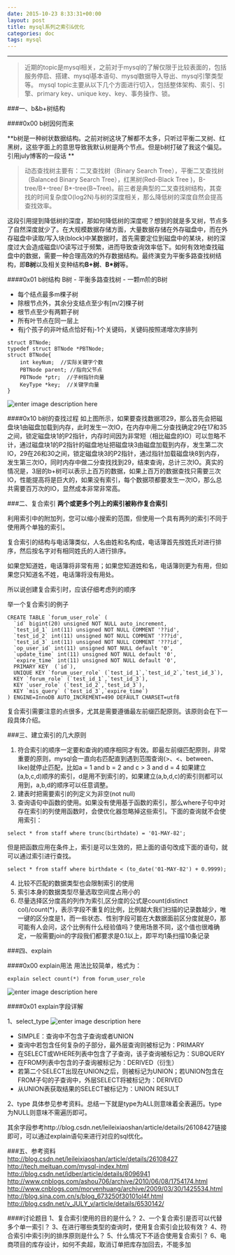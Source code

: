 ```yaml
---
date: 2015-10-23 8:33:31+00:00
layout: post
title: mysql系列之索引&优化
categories: doc
tags: mysql
---
```





----------

> 近期的topic是mysql相关，之前对于mysql的了解仅限于比较表面的，包括服务停启、搭建、mysql基本语句、mysql数据导入导出、mysql引擎类型等。
> mysql topic主要从以下几个方面进行切入，包括整体架构、索引、引擎、primary key、unique key、key、事务操作、锁。


###一、b&b+树结构

####0x00  b树因何而来

**b树是一种树状数据结构。之前对树这块了解都不太多，只听过平衡二叉树、红黑树，这些字面上的意思导致我默认树是两个节点。但是b树打破了我这个偏见。引用july博客的一段话 ** 

>  动态查找树主要有：二叉查找树（Binary Search Tree），平衡二叉查找树（Balanced Binary Search Tree），红黑树(Red-Black Tree )，B-tree/B+-tree/ B*-tree(B~Tree)。前三者是典型的二叉查找树结构，其查找的时间复杂度O(log2N)与树的深度相关，那么降低树的深度自然会提高查找效率。

这段引用提到降低树的深度，那如何降低树的深度呢？想到的就是多叉树，节点多了自然深度就少了。在大规模数据存储方面，大量数据存储在外存磁盘中，而在外存磁盘中读取/写入块(block)中某数据时，首先需要定位到磁盘中的某块，树的深度过大会造成磁盘I/O读写过于频繁，进而导致查询效率低下。如何有效地查找磁盘中的数据，需要一种合理高效的外存数据结构。最终演变为平衡多路查找树结构，即**B树**以及相关变种结构**B+树**、**B*树**等。

####0x01 b树结构
B树 - 平衡多路查找树 - 一颗m阶的B树

- 每个结点最多m棵子树
- 除根节点外，其余分支结点至少有[m/2]棵子树
- 根节点至少有两颗子树
- 所有叶节点在同一层上
- 有j个孩子的非叶结点恰好有j-1个关键码，关键码按照递增次序排列

```
struct BTNode;
typedef struct BTNode *PBTNode;
struct BTNode{
	int keyNum;  //实际关键字个数
	PBTNode parent; //指向父节点
	PBTNode *ptr;  //子树指针向量
	KeyType *key;  //关键字向量
}
```
![enter image description here](http://hi.csdn.net/attachment/201106/7/8394323_13074405906V6Q.jpg)

####0x10 b树的查找过程
如上图所示，如果要查找数据项29，那么首先会把磁盘块1由磁盘加载到内存，此时发生一次IO，在内存中用二分查找确定29在17和35之间，锁定磁盘块1的P2指针，内存时间因为非常短（相比磁盘的IO）可以忽略不计，通过磁盘块1的P2指针的磁盘地址把磁盘块3由磁盘加载到内存，发生第二次IO，29在26和30之间，锁定磁盘块3的P2指针，通过指针加载磁盘块8到内存，发生第三次IO，同时内存中做二分查找找到29，结束查询，总计三次IO。真实的情况是，3层的b+树可以表示上百万的数据，如果上百万的数据查找只需要三次IO，性能提高将是巨大的，如果没有索引，每个数据项都要发生一次IO，那么总共需要百万次的IO，显然成本非常非常高。

###二、复合索引
**两个或更多个列上的索引被称作复合索引**

利用索引中的附加列，您可以缩小搜索的范围，但使用一个具有两列的索引不同于使用两个单独的索引。

复合索引的结构与电话簿类似，人名由姓和名构成，电话簿首先按姓氏对进行排序，然后按名字对有相同姓氏的人进行排序。

如果您知道姓，电话簿将非常有用；如果您知道姓和名，电话簿则更为有用，但如果您只知道名不姓，电话簿将没有用处。


所以说创建复合索引时，应该仔细考虑列的顺序

举一个复合索引的例子

```
CREATE TABLE `forum_user_role` (
  `id` bigint(20) unsigned NOT NULL auto_increment,
  `test_id_1` int(11) unsigned NOT NULL COMMENT '??id',
  `test_id_2` int(11) unsigned NOT NULL COMMENT '???id',
  `test_id_3` int(11) unsigned NOT NULL COMMENT '???id',
  `op_user_id` int(11) unsigned NOT NULL default '0',
  `update_time` int(11) unsigned NOT NULL default '0',
  `expire_time` int(11) unsigned NOT NULL default '0',
  PRIMARY KEY  (`id`),
  UNIQUE KEY `forum_user_role` (`test_id_1`,`test_id_2`,`test_id_3`),
  KEY `forum_role` (`test_id_1`,`test_id_3`),
  KEY `user_role` (`test_id_2`,`test_id_3`),
  KEY `mis_query` (`test_id_3`,`expire_time`)
) ENGINE=InnoDB AUTO_INCREMENT=490 DEFAULT CHARSET=utf8
```

复合索引需要注意的点很多，尤其是需要遵循最左前缀匹配原则。该原则会在下一段具体介绍。

###三、建立索引的几大原则

1. 符合索引的顺序一定要和查询的顺序相同才有效。即最左前缀匹配原则，非常重要的原则，mysql会一直向右匹配直到遇到范围查询(>、<、between、like)就停止匹配，比如a = 1 and b = 2 and c > 3 and d = 4 如果建立(a,b,c,d)顺序的索引，d是用不到索引的，如果建立(a,b,d,c)的索引则都可以用到，a,b,d的顺序可以任意调整。
2. 建表时把需要索引的列定义为非空(not null)
3. 查询语句中函数的使用。如果没有使用基于函数的索引，那么where子句中对存在索引的列使用函数时，会使优化器忽略掉这些索引。下面的查询就不会使用索引：

```
select * from staff where trunc(birthdate) = '01-MAY-82';
```

但是把函数应用在条件上，索引是可以生效的，把上面的语句改成下面的语句，就可以通过索引进行查找。

```
select * from staff where birthdate < (to_date('01-MAY-82') + 0.9999);
```
4. 比较不匹配的数据类型也会限制索引的使用
5. 索引本身的数据类型尽量选取空间度占用小的
6. 尽量选择区分度高的列作为索引,区分度的公式是count(distinct col)/count(*)，表示字段不重复的比例，比例越大我们扫描的记录数越少，唯一键的区分度是1，而一些状态、性别字段可能在大数据面前区分度就是0，那可能有人会问，这个比例有什么经验值吗？使用场景不同，这个值也很难确定，一般需要join的字段我们都要求是0.1以上，即平均1条扫描10条记录

###四、explain

####0x00 explain用法
用法比较简单，格式为：

```
explain select count(*) from forum_user_role
```

![enter image description here](http://pic002.cnblogs.com/images/2012/360373/2012111116184696.png)

####0x01 explain字段详解

1、select_type
![enter image description here](http://pic002.cnblogs.com/images/2012/360373/2012111116514450.png)

- SIMPLE：查询中不包含子查询或者UNION
- 查询中若包含任何复杂的子部分，最外层查询则被标记为：PRIMARY
- 在SELECT或WHERE列表中包含了子查询，该子查询被标记为：SUBQUERY
- 在FROM列表中包含的子查询被标记为：DERIVED（衍生）
- 若第二个SELECT出现在UNION之后，则被标记为UNION；若UNION包含在  FROM子句的子查询中，外层SELECT将被标记为：DERIVED
- 从UNION表获取结果的SELECT被标记为：UNION RESULT

2、type
具体参见参考资料。总结一下就是type为ALL则意味着全表遍历。type为NULL则意味不需遍历即可。

其余字段参考http://blog.csdn.net/leileixiaoshan/article/details/26108427链接即可，可以通过explain语句来进行对应的sql优化。

###五、参考资料
http://blog.csdn.net/leileixiaoshan/article/details/26108427
http://tech.meituan.com/mysql-index.html
http://blog.csdn.net/idber/article/details/8096941
http://www.cnblogs.com/ashou706/archive/2010/06/08/1754174.html
http://www.cnblogs.com/morvenhuang/archive/2009/03/30/1425534.html
http://blog.sina.com.cn/s/blog_673250f30101ol4f.html
http://blog.csdn.net/v_JULY_v/article/details/6530142/

####讨论题目
1、复合索引使用的目的是什么？
2、一个复合索引是否可以代替多个单一索引？
3、在进行哪些类型的查询时，使用复合索引会比较有效？
4、符合索引中索引列的排序原则是什么？
5、什么情况下不适合使用复合索引？
6、电商项目的库存设计，如何不卖超，取消订单把库存加回去，不能多加